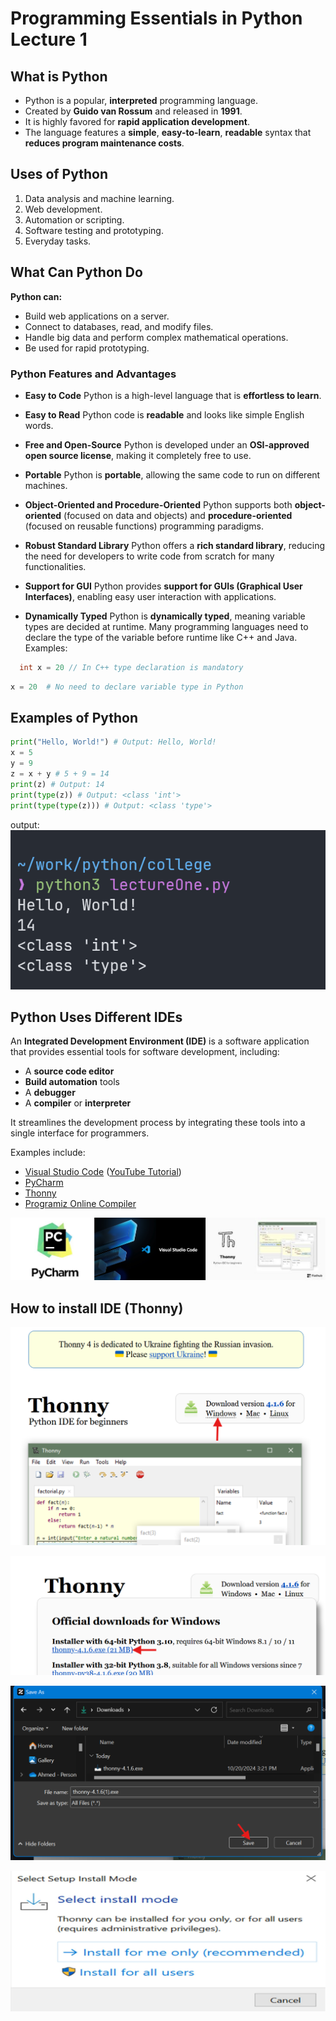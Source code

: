 # Programming Essentials in Python Lecture 1

## What is Python

- Python is a popular, **interpreted** programming language.
- Created by **Guido van Rossum** and released in **1991**.
- It is highly favored for **rapid application development**.
- The language features a **simple**, **easy-to-learn**, **readable** syntax that **reduces program maintenance costs**.

## Uses of Python

1. Data analysis and machine learning.
2. Web development.
3. Automation or scripting.
4. Software testing and prototyping.
5. Everyday tasks.

## What Can Python Do

**Python can:**

- Build web applications on a server.
- Connect to databases, read, and modify files.
- Handle big data and perform complex mathematical operations.
- Be used for rapid prototyping.

### Python Features and Advantages

- **Easy to Code**
  Python is a high-level language that is **effortless to learn**.

- **Easy to Read**
  Python code is **readable** and looks like simple English words.

- **Free and Open-Source**
  Python is developed under an **OSI-approved open source license**, making it completely free to use.

- **Portable**
  Python is **portable**, allowing the same code to run on different machines.

- **Object-Oriented and Procedure-Oriented**
  Python supports both **object-oriented** (focused on data and objects) and **procedure-oriented** (focused on reusable functions) programming paradigms.

- **Robust Standard Library**
  Python offers a **rich standard library**, reducing the need for developers to write code from scratch for many functionalities.

- **Support for GUI**
  Python provides **support for GUIs (Graphical User Interfaces)**, enabling easy user interaction with applications.

- **Dynamically Typed**
  Python is **dynamically typed**, meaning variable types are decided at runtime.
  Many programming languages need to declare the type of the variable before runtime like C++ and Java.
  Examples:

```C++
  int x = 20 // In C++ type declaration is mandatory
```

```Python
x = 20  # No need to declare variable type in Python
```

## Examples of Python

```Python
print("Hello, World!") # Output: Hello, World!
x = 5
y = 9
z = x + y # 5 + 9 = 14
print(z) # Output: 14
print(type(z)) # Output: <class 'int'>
print(type(type(z))) # Output: <class 'type'>
```

output:
![](College/Python/imgs/code1.png)

## Python Uses Different IDEs

An **Integrated Development Environment (IDE)** is a software application that provides essential tools for software development, including:

- A **source code editor**
- **Build automation** tools
- A **debugger**
- A **compiler** or **interpreter**

It streamlines the development process by integrating these tools into a single interface for programmers.

Examples include:

- [Visual Studio Code](https://code.visualstudio.com/download) ([YouTube Tutorial](https://www.youtube.com/watch?v=kE_PFvBkgGA))
- [PyCharm](https://www.jetbrains.com/pycharm/download/)
- [Thonny](https://thonny.org/)
- [Programiz Online Compiler](https://www.programiz.com/python-programming/online-compiler/)

![](editors.jpg)

## How to install IDE (Thonny)

![](ThonnyStepOne.png)

![](ThonnyStepTwo.png)

![](ThonnyStepThree.png)

![](ThonnyStepFour.png)
